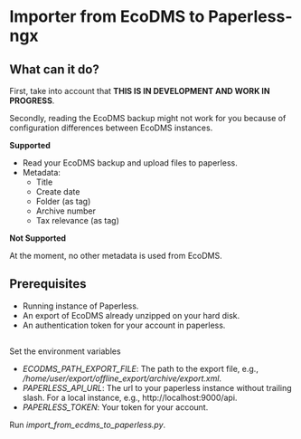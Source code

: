 # Importer from EcoDMS to Paperless-ngx


## What can it do?

First, take into account that **THIS IS IN DEVELOPMENT AND WORK IN PROGRESS**. 

Secondly, reading the EcoDMS backup might not work for you because of configuration differences between EcoDMS instances.

**Supported**

* Read your EcoDMS backup and upload files to paperless.
* Metadata:
  * Title
  * Create date
  * Folder (as tag)
  * Archive number
  * Tax relevance (as tag)

**Not Supported**

At the moment, no other metadata is used from EcoDMS.

## Prerequisites

* Running instance of Paperless.
* An export of EcoDMS already unzipped on your hard disk.
* An authentication token for your account in paperless.

##
Set the environment variables

* *ECODMS_PATH_EXPORT_FILE*: The path to the export file, e.g., */home/user/export/offline_export/archive/export.xml*.
* *PAPERLESS_API_URL*: The url to your paperless instance without trailing slash. For a local instance, e.g., http://localhost:9000/api.
* *PAPERLESS_TOKEN*: Your token for your account.

Run *import_from_ecdms_to_paperless.py*. 


